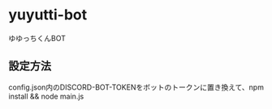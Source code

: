 # yuyutti-bot
ゆゆっちくんBOT

## 設定方法
config.json内のDISCORD-BOT-TOKENをボットのトークンに置き換えて、npm install && node main.js
